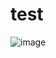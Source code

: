 # test

![image](https://user-images.githubusercontent.com/22599632/133001748-3c2918a8-88c9-44a5-af34-8a6da7de3b08.png)
